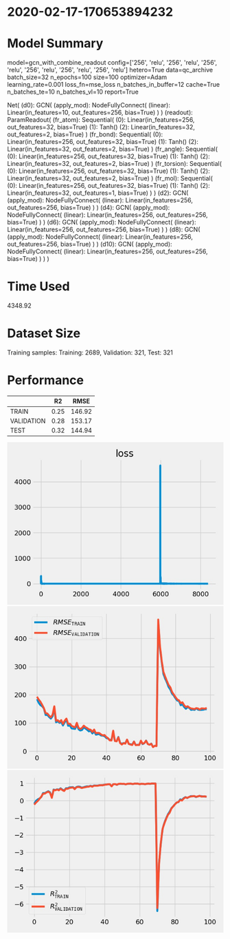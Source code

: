 2020-02-17-170653894232
===========================
# Model Summary
model=gcn_with_combine_readout
config=['256', 'relu', '256', 'relu', '256', 'relu', '256', 'relu', '256', 'relu', '256', 'relu']
hetero=True
data=qc_archive
batch_size=32
n_epochs=100
size=100
optimizer=Adam
learning_rate=0.001
loss_fn=mse_loss
n_batches_in_buffer=12
cache=True
n_batches_te=10
n_batches_vl=10
report=True

Net(
  (d0): GCN(
    (apply_mod): NodeFullyConnect(
      (linear): Linear(in_features=10, out_features=256, bias=True)
    )
  )
  (readout): ParamReadout(
    (fr_atom): Sequential(
      (0): Linear(in_features=256, out_features=32, bias=True)
      (1): Tanh()
      (2): Linear(in_features=32, out_features=2, bias=True)
    )
    (fr_bond): Sequential(
      (0): Linear(in_features=256, out_features=32, bias=True)
      (1): Tanh()
      (2): Linear(in_features=32, out_features=2, bias=True)
    )
    (fr_angle): Sequential(
      (0): Linear(in_features=256, out_features=32, bias=True)
      (1): Tanh()
      (2): Linear(in_features=32, out_features=2, bias=True)
    )
    (fr_torsion): Sequential(
      (0): Linear(in_features=256, out_features=32, bias=True)
      (1): Tanh()
      (2): Linear(in_features=32, out_features=2, bias=True)
    )
    (fr_mol): Sequential(
      (0): Linear(in_features=256, out_features=32, bias=True)
      (1): Tanh()
      (2): Linear(in_features=32, out_features=1, bias=True)
    )
  )
  (d2): GCN(
    (apply_mod): NodeFullyConnect(
      (linear): Linear(in_features=256, out_features=256, bias=True)
    )
  )
  (d4): GCN(
    (apply_mod): NodeFullyConnect(
      (linear): Linear(in_features=256, out_features=256, bias=True)
    )
  )
  (d6): GCN(
    (apply_mod): NodeFullyConnect(
      (linear): Linear(in_features=256, out_features=256, bias=True)
    )
  )
  (d8): GCN(
    (apply_mod): NodeFullyConnect(
      (linear): Linear(in_features=256, out_features=256, bias=True)
    )
  )
  (d10): GCN(
    (apply_mod): NodeFullyConnect(
      (linear): Linear(in_features=256, out_features=256, bias=True)
    )
  )
)
# Time Used 
4348.92

# Dataset Size
Training samples: 
Training: 2689, Validation: 321, Test: 321
# Performance
|              |R2            |RMSE          |
|------------- |------------- |------------- |
|TRAIN         |0.25          |146.92        |
|VALIDATION    |0.28          |153.17        |
|TEST          |0.32          |144.94        |

<div align="center"><img src="loss.jpg" width="600"></div>
<div align="center"><img src="RMSE.jpg" width="600"></div>
<div align="center"><img src="R2.jpg" width="600"></div>